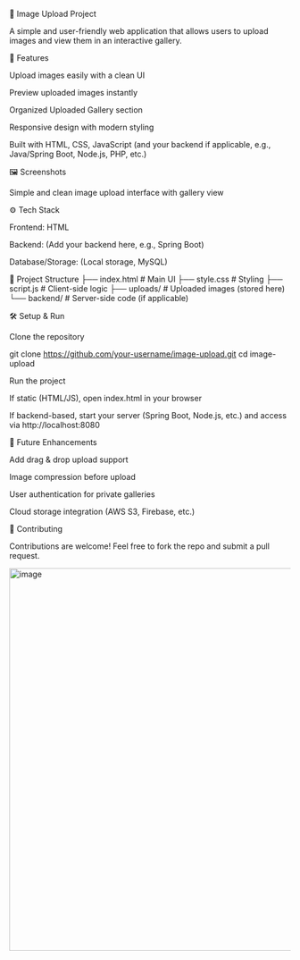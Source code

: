📸 Image Upload Project

A simple and user-friendly web application that allows users to upload images and view them in an interactive gallery.

🚀 Features

Upload images easily with a clean UI

Preview uploaded images instantly

Organized Uploaded Gallery section

Responsive design with modern styling

Built with HTML, CSS, JavaScript (and your backend if applicable, e.g., Java/Spring Boot, Node.js, PHP, etc.)

🖼️ Screenshots

Simple and clean image upload interface with gallery view

⚙️ Tech Stack

Frontend: HTML

Backend: (Add your backend here, e.g., Spring Boot)

Database/Storage: (Local storage, MySQL)

📂 Project Structure ├── index.html # Main UI
├── style.css # Styling
├── script.js # Client-side logic
├── uploads/ # Uploaded images (stored here)
└── backend/ # Server-side code (if applicable)

🛠️ Setup & Run

Clone the repository

git clone https://github.com/your-username/image-upload.git cd image-upload

Run the project

If static (HTML/JS), open index.html in your browser

If backend-based, start your server (Spring Boot, Node.js, etc.) and access via http://localhost:8080

📌 Future Enhancements

Add drag & drop upload support

Image compression before upload

User authentication for private galleries

Cloud storage integration (AWS S3, Firebase, etc.)

🤝 Contributing

Contributions are welcome! Feel free to fork the repo and submit a pull request.

<img width="1352" height="685" alt="image" src="https://github.com/user-attachments/assets/20460804-678a-4b5d-b0a8-b8fe6f01ff0a" />
